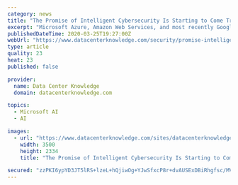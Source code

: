 ```yaml
---
category: news
title: "The Promise of Intelligent Cybersecurity Is Starting to Come True, Slowly"
excerpt: "Microsoft Azure, Amazon Web Services, and most recently Google Cloud Platform have all been ... But attackers are getting better at spotting sandboxing, and it takes human expertise to analyze behavior of the sandboxed application. AI can make sandboxes seem more realistic to attackers while also helping analyze the applications’ behavior."
publishedDateTime: 2020-03-25T19:27:00Z
webUrl: "https://www.datacenterknowledge.com/security/promise-intelligent-cybersecurity-starting-come-true-slowly"
type: article
quality: 23
heat: 23
published: false

provider:
  name: Data Center Knowledge
  domain: datacenterknowledge.com

topics:
  - Microsoft AI
  - AI

images:
  - url: "https://www.datacenterknowledge.com/sites/datacenterknowledge.com/files/data%20center%20network%20art%202.jpg"
    width: 3500
    height: 2334
    title: "The Promise of Intelligent Cybersecurity Is Starting to Come True, Slowly"

secured: "zzPKI6ypYD3JT5lRS+lzeL+hQjiwOg+YJwSfxcP8r+dvAUSExDBiRhgfsc/MVhAS075WSXJc2LeNLLQRzBLrqr1LtjpXNGmdxPW70mZg1gaJVSiNYxbAAHUfwUWgPq3oa6kgbh2He1ooTOSm6XQDX+Xz/orR67WaXR7nwfd6inbuNterFwJ+72rEwIndEaHb99UDFfxMMFeehcpTuW8H7MNALAnHc41kOqk44w1d8VwrbvzyobBsVHashQVMCotK628zf3a3nj5YWgD2lxnkbHNr8oqN5HP+RXwG4OoA2hIxSIKIRAFZlDJZRyT9pHOUSKe5VvXIYifywk9wV3o8Kv59KMMLDOZHC8Ql6/MYHUC7IdrdQF57BOXSYNiIH4o62U9lJ/ebra9K4iJErH54f1pA8Mpgdf5tUJ+CEIW7xD0nlBqP0UFifcQbPasMi4te3n0S46o11T5FVmDL9YJfdxTio174z+fxx5mXh9Cy/bw=;oZTwKBDoxpAeMRKyAQ2ONA=="
---
```


